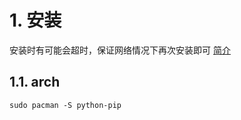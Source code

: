 # 1. 安装

安装时有可能会超时，保证网络情况下再次安装即可
[简介](https://www.runoob.com/w3cnote/python-pip-install-usage.html)

## 1.1. arch
```shell
sudo pacman -S python-pip
```